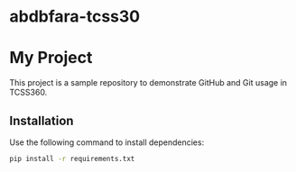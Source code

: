 # abdbfara-tcss30
# My Project
This project is a sample repository to demonstrate GitHub and Git usage in TCSS360.

## Installation
Use the following command to install dependencies:
```bash
pip install -r requirements.txt
